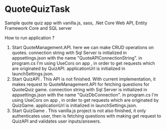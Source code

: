 # QuoteQuizTask
Sample quote quiz app with vanilla.js, sass, .Net Core Web API,  Entity Framework Core and SQL server

How to run application ? 
1. Start QuoteManagement.API.
    here we can make CRUD operations on quotes.
    connection string with Sql Server is initialized in appsettings.json with the name "QuoteAPIConnectionString".
    in program.cs I'm using UseCors on app , in order to get requests which are originated by QuizAPI.
    applicationUrl is initialized in launchSettings.json.
2. Start QuizAPI .
    This API is not finished. With current implementation, it makes request to QuoteManagement.API for fetching questions for QuoteQuiz game.
    connection string with Sql Server is initialized in appsettings.json with the name "QuizDbConnection".
    in program.cs I'm using UseCors on app , in order to get requests which are originated by QuizGame.
    applicationUrl is initialized in launchSettings.json.
2. Start QuizGame .
    This vanilla.js project is not also finished, it only authenticates user, then is fetching questions with making get request to QuizAPI and validates user    inputs/answers.
